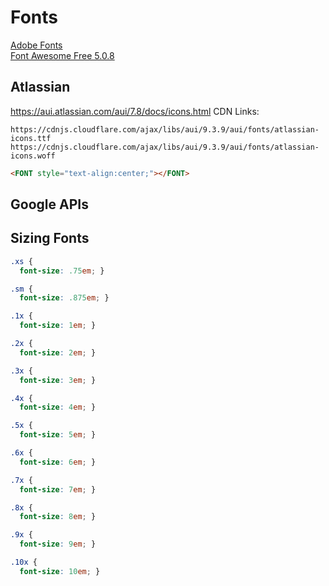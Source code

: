 # Fonts

[Adobe Fonts](https://fonts.adobe.com/fonts)  
[Font Awesome Free 5.0.8 ](https://fontawesome.com)  

## Atlassian
https://aui.atlassian.com/aui/7.8/docs/icons.html 
CDN Links:
```url
https://cdnjs.cloudflare.com/ajax/libs/aui/9.3.9/aui/fonts/atlassian-icons.ttf
https://cdnjs.cloudflare.com/ajax/libs/aui/9.3.9/aui/fonts/atlassian-icons.woff 
```

```html
<FONT style="text-align:center;"></FONT>
```

## Google APIs
<LINK href="https://fonts.googleapis.com/css?family=Dosis:200|Merriweather|Montserrat|Roboto" rel="stylesheet">

## Sizing Fonts
```css
.xs {
  font-size: .75em; }

.sm {
  font-size: .875em; }

.1x {
  font-size: 1em; }

.2x {
  font-size: 2em; }

.3x {
  font-size: 3em; }

.4x {
  font-size: 4em; }

.5x {
  font-size: 5em; }

.6x {
  font-size: 6em; }

.7x {
  font-size: 7em; }

.8x {
  font-size: 8em; }

.9x {
  font-size: 9em; }

.10x {
  font-size: 10em; }
```
